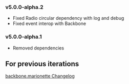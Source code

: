 ### v5.0.0-alpha.2

* Fixed Radio circular dependency with log and debug
* Fixed event interop with Backbone

### v5.0.0-alpha.1

* Removed dependencies

## For previous iterations
[backbone.marionette Changelog](https://github.com/marionettejs/backbone.marionette/blob/master/changelog.md)
